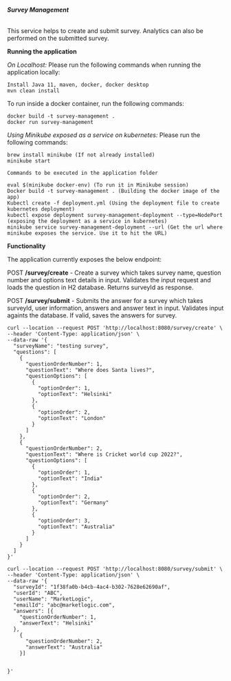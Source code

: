 ###### **Survey Management**

This service helps to create and submit survey. Analytics can also be performed on the submitted survey. 

**Running the application**

_On Localhost:_ Please run the following commands when running the application locally:
```
Install Java 11, maven, docker, docker desktop
mvn clean install
```
To run inside a docker container, run the following commands:
```
docker build -t survey-management .
docker run survey-management
```

_Using Minikube exposed as a service on kubernetes:_ Please run the following commands:

````
brew install minikube (If not already installed)
minikube start

Commands to be executed in the application folder

eval $(minikube docker-env) (To run it in Minikube session)
Docker build -t survey-management . (Building the docker image of the app)
Kubectl create -f deployment.yml (Using the deployment file to create kubernetes deployment)
kubectl expose deployment survey-management-deployment --type=NodePort (exposing the deployment as a service in kubernetes)
minikube service survey-management-deployment --url (Get the url where minikube exposes the service. Use it to hit the URL)

````
**Functionality**

The application currently exposes the below endpoint:

POST **/survey/create** - Create a survey which takes survey name, question number and options text details in input. Validates the input request and loads the question in H2 database. Returns surveyId as response. 

POST **/survey/submit** - Submits the answer for a survey which takes surveyId, user information, answers and answer text in input. Validates input againts the database. If valid, saves the answers for survey.

```
curl --location --request POST 'http://localhost:8080/survey/create' \
--header 'Content-Type: application/json' \
--data-raw '{
  "surveyName": "testing survey",
  "questions": [
    {
      "questionOrderNumber": 1,
      "questionText": "Where does Santa lives?",
      "questionOptions": [
        {
          "optionOrder": 1,
          "optionText": "Helsinki"
        },
        {
          "optionOrder": 2,
          "optionText": "London"
        }
      ]
    },
    {
      "questionOrderNumber": 2,
      "questionText": "Where is Cricket world cup 2022?",
      "questionOptions": [
        {
          "optionOrder": 1,
          "optionText": "India"
        },
        {
          "optionOrder": 2,
          "optionText": "Germany"
        },
        {
          "optionOrder": 3,
          "optionText": "Australia"
        }
      ]
    }
  ]
}'

curl --location --request POST 'http://localhost:8080/survey/submit' \
--header 'Content-Type: application/json' \
--data-raw '{
  "surveyId": "1f38fa0b-b4cb-4ac4-b302-7628e62690af",
  "userId": "ABC",
  "userName": "MarketLogic",
  "emailId": "abc@marketlogic.com",
  "answers": [{
    "questionOrderNumber": 1,
    "answerText": "Helsinki"
  },
    {
      "questionOrderNumber": 2,
      "answerText": "Australia"
    }]


}'